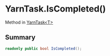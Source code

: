 # YarnTask.IsCompleted()

Method in [YarnTask\<T\>](/docs/api/csharp/yarn.unity.yarntask-2.md)

## Summary



```csharp
readonly public bool IsCompleted();
```

